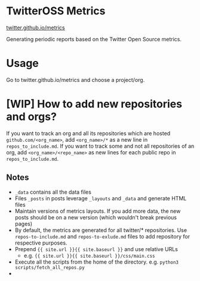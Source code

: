 # TwitterOSS Metrics

[twitter.github.io/metrics](https://twitter.github.io/metrics)

Generating periodic reports based on the Twitter Open Source metrics.

# Usage

Go to twitter.github.io/metrics and choose a project/org.

# [WIP] How to add new repositories and orgs?

If you want to track an org and all its repositories which are hosted `github.com/<org_name>`,
add `<org_name>/*` as a new line in `repos_to_include.md`.
If you want to track some and not all repositories of an org, add `<org_name>/<repo_name>` as new lines for each public repo in `repos_to_include.md`.

## Notes
- `_data` contains all the data files
- Files `_posts` in posts leverage `_layouts` and `_data` and generate HTML files
- Maintain versions of metrics layouts. If you add more data, the new posts should be on a new version (which wouldn't break previous pages)
- By default, the metrics are generated for all twitter/* repositories. Use `repos-to-include.md` and `repos-to-exlude.md` files to add repository for respective purposes.
- Prepend `{{ site.url }}{{ site.baseurl }}` and use relative URLs
  - e.g. `{{ site.url }}{{ site.baseurl }}/css/main.css`
- Execute all the scripts from the home of the directory. e.g. `python3 scripts/fetch_all_repos.py`
- 
